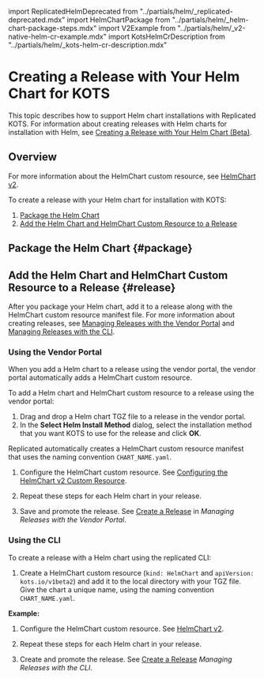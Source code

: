import ReplicatedHelmDeprecated from "../partials/helm/_replicated-deprecated.mdx"
import HelmChartPackage from "../partials/helm/_helm-chart-package-steps.mdx"
import V2Example from "../partials/helm/_v2-native-helm-cr-example.mdx"
import KotsHelmCrDescription from "../partials/helm/_kots-helm-cr-description.mdx"

# Creating a Release with Your Helm Chart for KOTS

This topic describes how to support Helm chart installations with Replicated KOTS. For information about creating releases with Helm charts for installation with Helm, see [Creating a Release with Your Helm Chart (Beta)](helm-install-release).

## Overview

<KotsHelmCrDescription/>

For more information about the HelmChart custom resource, see [HelmChart v2](/reference/custom-resource-helmchart-v2).

To create a release with your Helm chart for installation with KOTS:
1. [Package the Helm Chart](#package)
1. [Add the Helm Chart and HelmChart Custom Resource to a Release](#release)

## Package the Helm Chart {#package}

<HelmChartPackage/>

## Add the Helm Chart and HelmChart Custom Resource to a Release {#release}

After you package your Helm chart, add it to a release along with the HelmChart custom resource manifest file. For more information about creating releases, see [Managing Releases with the Vendor Portal](releases-creating-releases) and [Managing Releases with the CLI](releases-creating-cli).

### Using the Vendor Portal

When you add a Helm chart to a release using the vendor portal, the vendor portal automatically adds a HelmChart custom resource.

To add a Helm chart and HelmChart custom resource to a release using the vendor portal:

1. Drag and drop a Helm chart TGZ file to a release in the vendor portal. 
1. In the **Select Helm Install Method** dialog, select the installation method that you want KOTS to use for the release and click **OK**.

  Replicated automatically creates a HelmChart custom resource manifest that uses the naming convention `CHART_NAME.yaml`.

1. Configure the HelmChart custom resource. See [Configuring the HelmChart v2 Custom Resource](helm-native-v2-using).

1. Repeat these steps for each Helm chart in your release.

1. Save and promote the release. See [Create a Release](releases-creating-releases#create-a-release) in _Managing Releases with the Vendor Portal_.

### Using the CLI

To create a release with a Helm chart using the replicated CLI:
  
1. Create a HelmChart custom resource (`kind: HelmChart` and `apiVersion: kots.io/v1beta2`) and add it to the local directory with your TGZ file. Give the chart a unique name, using the naming convention `CHART_NAME.yaml`.

  **Example:**
      
  <V2Example/>

1. Configure the HelmChart custom resource. See [HelmChart v2](/reference/custom-resource-helmchart-v2).

1. Repeat these steps for each Helm chart in your release.

1. Create and promote the release. See [Create a Release](releases-creating-cli#create-a-release) _Managing Releases with the CLI_.